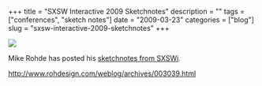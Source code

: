 +++
title = "SXSW Interactive 2009 Sketchnotes"
description = ""
tags = ["conferences", "sketch notes"]
date = "2009-03-23"
categories = ["blog"]
slug = "sxsw-interactive-2009-sketchnotes"
+++



  <div class="notebook-screenshot"><a href="http://www.rohdesign.com/weblog/archives/003039.html"><img src="/media/bluga/wt49c7d53fcf99f.jpg"/></a></div><p>Mike Rohde has posted his <a href="http://www.rohdesign.com/weblog/archives/003039.html">sketchnotes from SXSWi</a>.</p>
    
  <a href="http://www.rohdesign.com/weblog/archives/003039.html">http://www.rohdesign.com/weblog/archives/003039.html</a>
